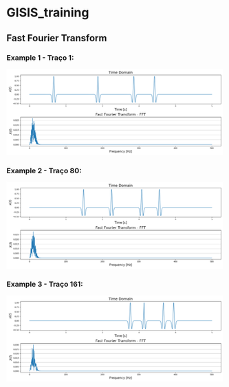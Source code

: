 # GISIS_training
## Fast Fourier Transform

### Example 1 - Traço 1:
![](imagens/fft_trace1.png)

### Example 2 - Traço 80:
![](imagens/fft_trace80.png)

### Example 3 - Traço 161:
![](imagens/fft_trace161.png)